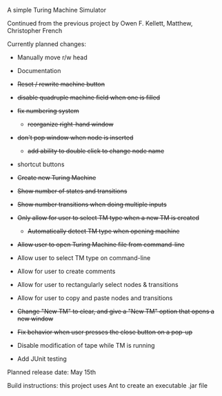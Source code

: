 A simple Turing Machine Simulator

Continued from the previous project by Owen F. Kellett, Matthew, Christopher French

Currently planned changes:

- Manually move r/w head 
- Documentation
- ~~Reset / rewrite machine button~~
- ~~disable quadruple machine field when one is filled~~
- ~~fix numbering system~~
    - ~~reorganize right-hand window~~
- ~~don't pop window when node is inserted~~
    - ~~add ability to double click to change node name~~
- shortcut buttons
- ~~Create new Turing Machine~~
- ~~Show number of states and transitions~~
- ~~Show number transitions when doing multiple inputs~~
- ~~Only allow for user to select TM type when a new TM is created~~
    - ~~Automatically detect TM type when opening machine~~
- ~~Allow user to open Turing Machine file from command-line~~
- Allow user to select TM type on command-line
- Allow for user to create comments
- Allow for user to rectangularly select nodes & transitions
- Allow for user to copy and paste nodes and transitions
- ~~Change "New TM" to clear, and give a "New TM" option that opens a new window~~
- ~~Fix behavior when user presses the close button on a pop-up~~
- Disable modification of tape while TM is running

- Add JUnit testing


Planned release date: May 15th

Build instructions: this project uses Ant to create an executable .jar file
